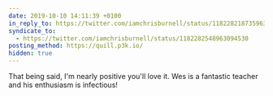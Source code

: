 ```yaml
---
date: 2019-10-10 14:11:39 +0100
in_reply_to: https://twitter.com/iamchrisburnell/status/1182282187359637511
syndicate_to:
  - https://twitter.com/iamchrisburnell/status/1182282548963094530
posting_method: https://quill.p3k.io/
hidden: true
---
```


That being said, I'm nearly positive you'll love it. Wes is a fantastic teacher and his enthusiasm is infectious!
